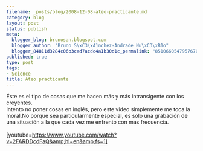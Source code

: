 ```yaml
--- 
filename: _posts/blog/2008-12-08-ateo-practicante.md
category: blog
layout: post
status: publish
meta: 
  blogger_blog: brunosan.blogspot.com
  blogger_author: "Bruno S\xC3\xA1nchez-Andrade Nu\xC3\xB1o"
  blogger_84811d3284c06b3cad7acdc4a1b30d1c_permalink: "8510660547957670275"
published: true
type: post
tags: 
- Science
title: Ateo practicante
---
```

Éste es el tipo de cosas que me hacen más y más intransigente con los creyentes.<br />Intento no poner cosas en inglés, pero este video simplemente me toca la moral.No porque sea particularmente especial, es sólo una grabación de una situación a la que cada vez me enfrento con más frecuencia.<br /><br />[youtube=https://www.youtube.com/watch?v=2FARDDcdFaQ&amp;hl=en&amp;fs=1]
